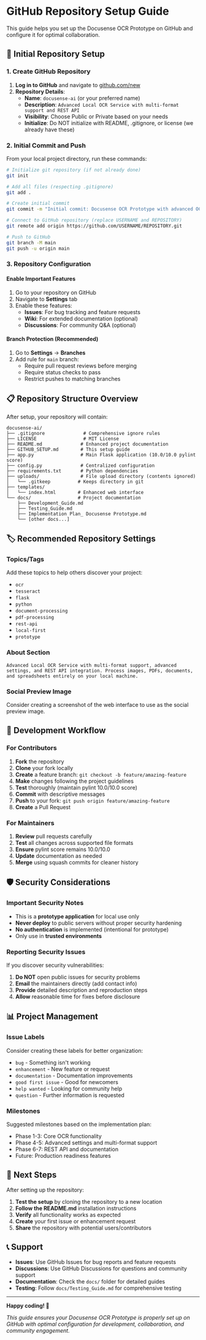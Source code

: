 # GitHub Repository Setup Guide

This guide helps you set up the Docusense OCR Prototype on GitHub and configure it for optimal collaboration.

## 🚀 Initial Repository Setup

### 1. Create GitHub Repository

1. **Log in to GitHub** and navigate to [github.com/new](https://github.com/new)
2. **Repository Details**:
   - **Name**: `docusense-ai` (or your preferred name)
   - **Description**: `Advanced Local OCR Service with multi-format support and REST API`
   - **Visibility**: Choose Public or Private based on your needs
   - **Initialize**: Do NOT initialize with README, .gitignore, or license (we already have these)

### 2. Initial Commit and Push

From your local project directory, run these commands:

```bash
# Initialize git repository (if not already done)
git init

# Add all files (respecting .gitignore)
git add .

# Create initial commit
git commit -m "Initial commit: Docusense OCR Prototype with advanced OCR settings and REST API"

# Connect to GitHub repository (replace USERNAME and REPOSITORY)
git remote add origin https://github.com/USERNAME/REPOSITORY.git

# Push to GitHub
git branch -M main
git push -u origin main
```

### 3. Repository Configuration

#### Enable Important Features
1. Go to your repository on GitHub
2. Navigate to **Settings** tab
3. Enable these features:
   - **Issues**: For bug tracking and feature requests
   - **Wiki**: For extended documentation (optional)
   - **Discussions**: For community Q&A (optional)

#### Branch Protection (Recommended)
1. Go to **Settings** → **Branches**
2. Add rule for `main` branch:
   - Require pull request reviews before merging
   - Require status checks to pass
   - Restrict pushes to matching branches

## 📋 Repository Structure Overview

After setup, your repository will contain:

```
docusense-ai/
├── .gitignore              # Comprehensive ignore rules
├── LICENSE                 # MIT License
├── README.md              # Enhanced project documentation
├── GITHUB_SETUP.md        # This setup guide
├── app.py                 # Main Flask application (10.0/10.0 pylint score)
├── config.py              # Centralized configuration
├── requirements.txt       # Python dependencies
├── uploads/               # File upload directory (contents ignored)
│   └── .gitkeep          # Keeps directory in git
├── templates/
│   └── index.html        # Enhanced web interface
└── docs/                 # Project documentation
    ├── Development_Guide.md
    ├── Testing_Guide.md
    ├── Implementation Plan_ Docusense Prototype.md
    └── [other docs...]
```

## 🏷️ Recommended Repository Settings

### Topics/Tags
Add these topics to help others discover your project:
- `ocr`
- `tesseract`
- `flask`
- `python`
- `document-processing`
- `pdf-processing`
- `rest-api`
- `local-first`
- `prototype`

### About Section
```
Advanced Local OCR Service with multi-format support, advanced settings, and REST API integration. Process images, PDFs, documents, and spreadsheets entirely on your local machine.
```

### Social Preview Image
Consider creating a screenshot of the web interface to use as the social preview image.

## 🔧 Development Workflow

### For Contributors
1. **Fork** the repository
2. **Clone** your fork locally
3. **Create** a feature branch: `git checkout -b feature/amazing-feature`
4. **Make** changes following the project guidelines
5. **Test** thoroughly (maintain pylint 10.0/10.0 score)
6. **Commit** with descriptive messages
7. **Push** to your fork: `git push origin feature/amazing-feature`
8. **Create** a Pull Request

### For Maintainers
1. **Review** pull requests carefully
2. **Test** all changes across supported file formats
3. **Ensure** pylint score remains 10.0/10.0
4. **Update** documentation as needed
5. **Merge** using squash commits for cleaner history

## 🛡️ Security Considerations

### Important Security Notes
- This is a **prototype application** for local use only
- **Never deploy** to public servers without proper security hardening
- **No authentication** is implemented (intentional for prototype)
- Only use in **trusted environments**

### Reporting Security Issues
If you discover security vulnerabilities:
1. **Do NOT** open public issues for security problems
2. **Email** the maintainers directly (add contact info)
3. **Provide** detailed description and reproduction steps
4. **Allow** reasonable time for fixes before disclosure

## 📊 Project Management

### Issue Labels
Consider creating these labels for better organization:
- `bug` - Something isn't working
- `enhancement` - New feature or request
- `documentation` - Documentation improvements
- `good first issue` - Good for newcomers
- `help wanted` - Looking for community help
- `question` - Further information is requested

### Milestones
Suggested milestones based on the implementation plan:
- Phase 1-3: Core OCR functionality
- Phase 4-5: Advanced settings and multi-format support
- Phase 6-7: REST API and documentation
- Future: Production readiness features

## 🎯 Next Steps

After setting up the repository:

1. **Test the setup** by cloning the repository to a new location
2. **Follow the README.md** installation instructions
3. **Verify** all functionality works as expected
4. **Create** your first issue or enhancement request
5. **Share** the repository with potential users/contributors

## 📞 Support

- **Issues**: Use GitHub Issues for bug reports and feature requests
- **Discussions**: Use GitHub Discussions for questions and community support
- **Documentation**: Check the `docs/` folder for detailed guides
- **Testing**: Follow `docs/Testing_Guide.md` for comprehensive testing

---

**Happy coding! 🚀**

*This guide ensures your Docusense OCR Prototype is properly set up on GitHub with optimal configuration for development, collaboration, and community engagement.*
